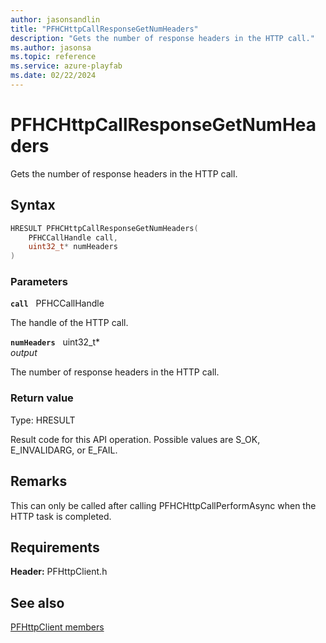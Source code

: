 ```yaml
---
author: jasonsandlin
title: "PFHCHttpCallResponseGetNumHeaders"
description: "Gets the number of response headers in the HTTP call."
ms.author: jasonsa
ms.topic: reference
ms.service: azure-playfab
ms.date: 02/22/2024
---
```


# PFHCHttpCallResponseGetNumHeaders  

Gets the number of response headers in the HTTP call.  

## Syntax  
  
```cpp
HRESULT PFHCHttpCallResponseGetNumHeaders(  
    PFHCCallHandle call,  
    uint32_t* numHeaders  
)  
```  
  
### Parameters  
  
**`call`** &nbsp; PFHCCallHandle  
  
The handle of the HTTP call.  
  
**`numHeaders`** &nbsp; uint32_t*  
*output*  
  
The number of response headers in the HTTP call.  
  
  
### Return value
Type: HRESULT
  
Result code for this API operation. Possible values are S_OK, E_INVALIDARG, or E_FAIL.
  
## Remarks  
  
This can only be called after calling PFHCHttpCallPerformAsync when the HTTP task is completed.
  
## Requirements  
  
**Header:** PFHttpClient.h
  
## See also  
[PFHttpClient members](../pfhttpclient_members.md)  

  
  
